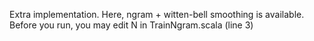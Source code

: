 Extra implementation.
Here, ngram + witten-bell smoothing is available.
Before you run, you may edit N in TrainNgram.scala (line 3)


